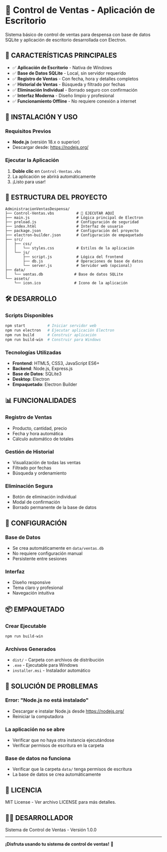 # 🛒 Control de Ventas - Aplicación de Escritorio

Sistema básico de control de ventas para despensa con base de datos SQLite y aplicación de escritorio desarrollada con Electron.

## 🎯 **CARACTERÍSTICAS PRINCIPALES**

- ✅ **Aplicación de Escritorio** - Nativa de Windows
- ✅ **Base de Datos SQLite** - Local, sin servidor requerido
- ✅ **Registro de Ventas** - Con fecha, hora y detalles completos
- ✅ **Historial de Ventas** - Búsqueda y filtrado por fechas
- ✅ **Eliminación Individual** - Borrado seguro con confirmación
- ✅ **Interfaz Moderna** - Diseño limpio y profesional
- ✅ **Funcionamiento Offline** - No requiere conexión a internet

## 🚀 **INSTALACIÓN Y USO**

### **Requisitos Previos**
- **Node.js** (versión 18.x o superior)
- Descargar desde: https://nodejs.org/

### **Ejecutar la Aplicación**
1. **Doble clic** en `Control-Ventas.vbs`
2. La aplicación se abrirá automáticamente
3. ¡Listo para usar!

## 📁 **ESTRUCTURA DEL PROYECTO**

```
AdministracionVentasDespensa/
├── Control-Ventas.vbs          # 🎯 EJECUTAR AQUÍ
├── main.js                     # Lógica principal de Electron
├── preload.js                  # Configuración de seguridad
├── index.html                  # Interfaz de usuario
├── package.json                # Configuración del proyecto
├── electron-builder.json       # Configuración de empaquetado
├── src/
│   ├── css/
│   │   └── styles.css          # Estilos de la aplicación
│   └── js/
│       ├── script.js           # Lógica del frontend
│       ├── db.js               # Operaciones de base de datos
│       └── server.js           # Servidor web (opcional)
├── data/
│   └── ventas.db              # Base de datos SQLite
└── assets/
    └── icon.ico               # Icono de la aplicación
```

## 🛠️ **DESARROLLO**

### **Scripts Disponibles**
```bash
npm start          # Iniciar servidor web
npm run electron   # Ejecutar aplicación Electron
npm run build      # Construir aplicación
npm run build-win  # Construir para Windows
```

### **Tecnologías Utilizadas**
- **Frontend**: HTML5, CSS3, JavaScript ES6+
- **Backend**: Node.js, Express.js
- **Base de Datos**: SQLite3
- **Desktop**: Electron
- **Empaquetado**: Electron Builder

## 📊 **FUNCIONALIDADES**

### **Registro de Ventas**
- Producto, cantidad, precio
- Fecha y hora automática
- Cálculo automático de totales

### **Gestión de Historial**
- Visualización de todas las ventas
- Filtrado por fechas
- Búsqueda y ordenamiento

### **Eliminación Segura**
- Botón de eliminación individual
- Modal de confirmación
- Borrado permanente de la base de datos

## 🔧 **CONFIGURACIÓN**

### **Base de Datos**
- Se crea automáticamente en `data/ventas.db`
- No requiere configuración manual
- Persistente entre sesiones

### **Interfaz**
- Diseño responsive
- Tema claro y profesional
- Navegación intuitiva

## 📦 **EMPAQUETADO**

### **Crear Ejecutable**
```bash
npm run build-win
```

### **Archivos Generados**
- `dist/` - Carpeta con archivos de distribución
- `.exe` - Ejecutable para Windows
- `installer.msi` - Instalador automático

## 🐛 **SOLUCIÓN DE PROBLEMAS**

### **Error: "Node.js no está instalado"**
- Descargar e instalar Node.js desde https://nodejs.org/
- Reiniciar la computadora

### **La aplicación no se abre**
- Verificar que no haya otra instancia ejecutándose
- Verificar permisos de escritura en la carpeta

### **Base de datos no funciona**
- Verificar que la carpeta `data/` tenga permisos de escritura
- La base de datos se crea automáticamente

## 📄 **LICENCIA**

MIT License - Ver archivo LICENSE para más detalles.

## 👨‍💻 **DESARROLLADOR**

Sistema de Control de Ventas - Versión 1.0.0

---

**¡Disfruta usando tu sistema de control de ventas!** 🎉 
